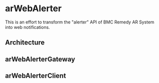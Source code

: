 # arWebAlerter

This is an effort to transform the "alerter" API of BMC Remedy AR System into web notifications.

## Architecture


## arWebAlerterGateway


## arWebAlerterClient
